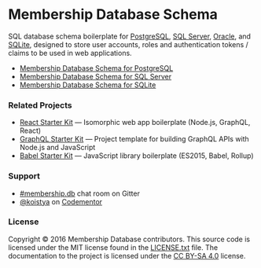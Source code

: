 # Membership Database Schema

SQL database schema boilerplate for [PostgreSQL](https://aws.amazon.com/rds/postgresql/),
[SQL Server](https://azure.microsoft.com/services/sql-database/),
[Oracle](https://aws.amazon.com/rds/oracle/), and [SQLite](http://sqlite.org/), designed to store
user accounts, roles and authentication tokens / claims to be used in web applications.

* [Membership Database Schema for PostgreSQL](https://github.com/membership/membership.db/tree/master/postgres)
* [Membership Database Schema for SQL Server](https://github.com/membership/membership.db/tree/master/mssql)
* [Membership Database Schema for SQLite](https://github.com/membership/membership.db/tree/master/sqlite)


### Related Projects

* [React Starter Kit](https://github.com/kriasoft/react-starter-kit) — Isomorphic web app boilerplate (Node.js, GraphQL, React)
* [GraphQL Starter Kit](https://github.com/kriasoft/graphql-starter-kit) — Project template for building GraphQL APIs with Node.js and JavaScript
* [Babel Starter Kit](https://github.com/kriasoft/babel-starter-kit) — JavaScript library boilerplate (ES2015, Babel, Rollup)


### Support

* [#membership.db](https://gitter.im/membership/membership.db) chat room on Gitter
* [@koistya](https://twitter.com/koistya) on [Codementor](https://www.codementor.io/koistya)


### License

Copyright © 2016 Membership Database contributors. This source code is licensed
under the MIT license found in the [LICENSE.txt](https://github.com/membership/membership.db/blob/master/LICENSE.txt)
file. The documentation to the project is licensed under the
[CC BY-SA 4.0](http://creativecommons.org/licenses/by-sa/4.0/) license.
